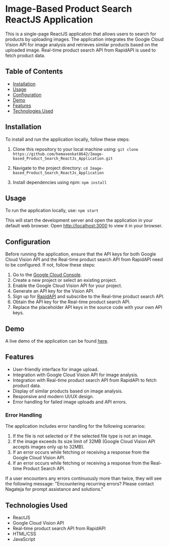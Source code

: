 # Image-Based Product Search ReactJS Application

This is a single-page ReactJS application that allows users to search for products by uploading images. The application integrates the Google Cloud Vision API for image analysis and retrieves similar products based on the uploaded image. Real-time product search API from RapidAPI is used to fetch product data.


## Table of Contents

- [Installation](#installation)
- [Usage](#usage)
- [Configuration](#configuration)
- [Demo](#demo)
- [Features](#features)
- [Technologies Used](#technologies-used)


## Installation

To install and run the application locally, follow these steps:

1. Clone this repository to your local machine using:
`git clone https://github.com/hemavenkat8642/Image-based_Product_Search_ReactJs_Application.git`

2. Navigate to the project directory:
`cd Image-based_Product_Search_ReactJs_Application`

3. Install dependencies using npm:
`npm install`


## Usage

To run the application locally, use:
`npm start`

This will start the development server and open the application in your default web browser.
Open [http://localhost:3000](http://localhost:3000) to view it in your browser.


## Configuration

Before running the application, ensure that the API keys for both Google Cloud Vision API and the Real-time product search API from RapidAPI need to be configured. If not, follow these steps:

1. Go to the [Google Cloud Console](https://console.cloud.google.com/).
2. Create a new project or select an existing project.
3. Enable the Google Cloud Vision API for your project.
4. Generate an API key for the Vision API.
5. Sign up for [RapidAPI](https://rapidapi.com/) and subscribe to the Real-time product search API.
6. Obtain the API key for the Real-time product search API.
7. Replace the placeholder API keys in the source code with your own API keys.


## Demo

A live demo of the application can be found [here](https://drive.google.com/file/d/1LEHAu19D8pKVHA96f95loDWfafHJfeBf/view?usp=sharing).


## Features

- User-friendly interface for image upload.
- Integration with Google Cloud Vision API for image analysis.
- Integration with Real-time product search API from RapidAPI to fetch product data.
- Display of similar products based on image analysis.
- Responsive and modern UI/UX design.
- Error handling for failed image uploads and API errors.

### Error Handling

The application includes error handling for the following scenarios:

1. If the file is not selected or if the selected file type is not an image.
2. If the image exceeds its size limit of 32MB (Google Cloud Vision API accepts images only up to 32MB).
3. If an error occurs while fetching or receiving a response from the Google Cloud Vision API.
4. If an error occurs while fetching or receiving a response from the Real-time Product Search API.

If a user encounters any errors continuously more than twice, they will see the following message:
"Encountering recurring errors? Please contact Nagateja for prompt assistance and solutions."


## Technologies Used

- ReactJS
- Google Cloud Vision API
- Real-time product search API from RapidAPI
- HTML/CSS
- JavaScript

